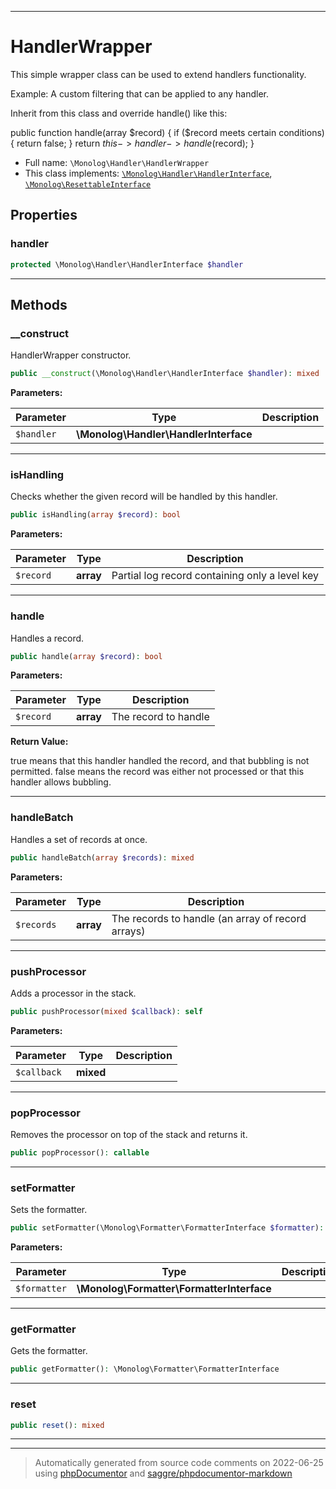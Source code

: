 ***

# HandlerWrapper

This simple wrapper class can be used to extend handlers functionality.

Example: A custom filtering that can be applied to any handler.

Inherit from this class and override handle() like this:

  public function handle(array $record)
  {
       if ($record meets certain conditions) {
           return false;
       }
       return $this->handler->handle($record);
  }

* Full name: `\Monolog\Handler\HandlerWrapper`
* This class implements:
[`\Monolog\Handler\HandlerInterface`](./HandlerInterface.md), [`\Monolog\ResettableInterface`](../ResettableInterface.md)



## Properties


### handler



```php
protected \Monolog\Handler\HandlerInterface $handler
```






***

## Methods


### __construct

HandlerWrapper constructor.

```php
public __construct(\Monolog\Handler\HandlerInterface $handler): mixed
```








**Parameters:**

| Parameter | Type | Description |
|-----------|------|-------------|
| `$handler` | **\Monolog\Handler\HandlerInterface** |  |




***

### isHandling

Checks whether the given record will be handled by this handler.

```php
public isHandling(array $record): bool
```








**Parameters:**

| Parameter | Type | Description |
|-----------|------|-------------|
| `$record` | **array** | Partial log record containing only a level key |




***

### handle

Handles a record.

```php
public handle(array $record): bool
```








**Parameters:**

| Parameter | Type | Description |
|-----------|------|-------------|
| `$record` | **array** | The record to handle |


**Return Value:**

true means that this handler handled the record, and that bubbling is not permitted.
false means the record was either not processed or that this handler allows bubbling.



***

### handleBatch

Handles a set of records at once.

```php
public handleBatch(array $records): mixed
```








**Parameters:**

| Parameter | Type | Description |
|-----------|------|-------------|
| `$records` | **array** | The records to handle (an array of record arrays) |




***

### pushProcessor

Adds a processor in the stack.

```php
public pushProcessor(mixed $callback): self
```








**Parameters:**

| Parameter | Type | Description |
|-----------|------|-------------|
| `$callback` | **mixed** |  |




***

### popProcessor

Removes the processor on top of the stack and returns it.

```php
public popProcessor(): callable
```











***

### setFormatter

Sets the formatter.

```php
public setFormatter(\Monolog\Formatter\FormatterInterface $formatter): self
```








**Parameters:**

| Parameter | Type | Description |
|-----------|------|-------------|
| `$formatter` | **\Monolog\Formatter\FormatterInterface** |  |




***

### getFormatter

Gets the formatter.

```php
public getFormatter(): \Monolog\Formatter\FormatterInterface
```











***

### reset



```php
public reset(): mixed
```











***


***
> Automatically generated from source code comments on 2022-06-25 using [phpDocumentor](http://www.phpdoc.org/) and [saggre/phpdocumentor-markdown](https://github.com/Saggre/phpDocumentor-markdown)
